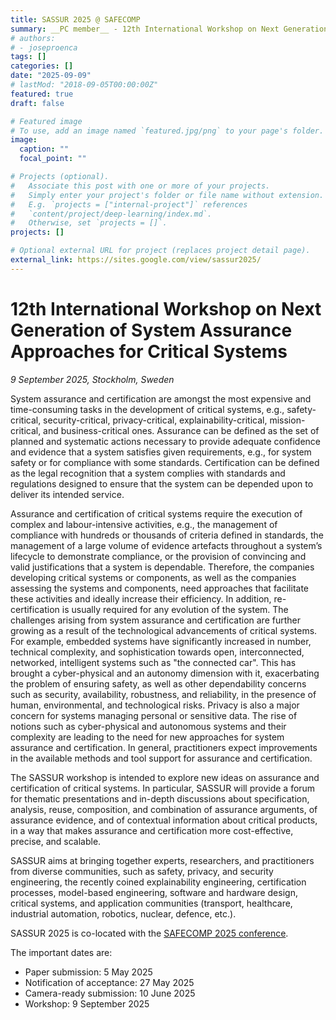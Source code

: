 ```yaml
---
title: SASSUR 2025 @ SAFECOMP
summary: __PC member__ - 12th International Workshop on Next Generation of System Assurance Approaches for Critical Systems
# authors:
# - joseproenca
tags: []
categories: []
date: "2025-09-09"
# lastMod: "2018-09-05T00:00:00Z"
featured: true
draft: false

# Featured image
# To use, add an image named `featured.jpg/png` to your page's folder. 
image:
  caption: ""
  focal_point: ""

# Projects (optional).
#   Associate this post with one or more of your projects.
#   Simply enter your project's folder or file name without extension.
#   E.g. `projects = ["internal-project"]` references 
#   `content/project/deep-learning/index.md`.
#   Otherwise, set `projects = []`.
projects: []

# Optional external URL for project (replaces project detail page).
external_link: https://sites.google.com/view/sassur2025/
---
```


# 12th International Workshop on Next Generation of System Assurance Approaches for Critical Systems

_9 September 2025, Stockholm, Sweden_

System assurance and certification are amongst the most expensive and time-consuming tasks in the development of critical systems, e.g., safety-critical, security-critical, privacy-critical, explainability-critical, mission-critical, and business-critical ones. Assurance can be defined as the set of planned and systematic actions necessary to provide adequate confidence and evidence that a system satisfies given requirements, e.g., for system safety or for compliance with some standards. Certification can be defined as the legal recognition that a system complies with standards and regulations designed to ensure that the system can be depended upon to deliver its intended service.

Assurance and certification of critical systems require the execution of complex and labour-intensive activities, e.g., the management of compliance with hundreds or thousands of criteria defined in standards, the management of a large volume of evidence artefacts throughout a system’s lifecycle to demonstrate compliance, or the provision of convincing and valid justifications that a system is dependable. Therefore, the companies developing critical systems or components, as well as the companies assessing the systems and components, need approaches that facilitate these activities and ideally increase their efficiency. In addition, re-certification is usually required for any evolution of the system. The challenges arising from system assurance and certification are further growing as a result of the technological advancements of critical systems. For example, embedded systems have significantly increased in number, technical complexity, and sophistication towards open, interconnected, networked, intelligent systems such as "the connected car". This has brought a cyber-physical and an autonomy dimension with it, exacerbating the problem of ensuring safety, as well as other dependability concerns such as security, availability, robustness, and reliability, in the presence of human, environmental, and technological risks. Privacy is also a major concern for systems managing personal or sensitive data. The rise of notions such as cyber-physical and autonomous systems and their complexity are leading to the need for new approaches for system assurance and certification. In general, practitioners expect improvements in the available methods and tool support for assurance and certification.

The SASSUR workshop is intended to explore new ideas on assurance and certification of critical systems. In particular, SASSUR will provide a forum for thematic presentations and in-depth discussions about specification, analysis, reuse, composition, and combination of assurance arguments, of assurance evidence, and of contextual information about critical products, in a way that makes assurance and certification more cost-effective, precise, and scalable.

SASSUR aims at bringing together experts, researchers, and practitioners from diverse communities, such as safety, privacy, and security engineering, the recently coined explainability engineering, certification processes, model-based engineering, software and hardware design, critical systems, and application communities (transport, healthcare, industrial automation, robotics, nuclear, defence, etc.).

SASSUR 2025 is co-located with the [SAFECOMP 2025 conference](https://safecomp2025.se/).

The important dates are:

 - Paper submission: 5 May 2025
 - Notification of acceptance: 27 May 2025
 - Camera-ready submission: 10 June 2025
 - Workshop: 9 September 2025
